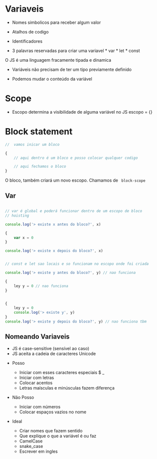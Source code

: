 # Variaveis 

* Nomes simbolicos para receber algum valor 
* Atalhos de codigo 
* Identificadores 

* 3 palavras reservadas para criar uma variavel 
      * var 
      * let 
      * const 


O JS é uma linguagem fracamente tipada e dinamica 

- Variáveis não precisam de ter um tipo previamente definido 

- Podemos mudar o conteúdo da variável 

# Scope 

*  Escopo determina a visibilidade de alguma variável no JS escopo = {}

# Block statement 
```js 
//  vamos inicar um bloco 

{
    // aqui dentro é um bloco e posso colocar qualquer codigo 

    // aqui fechamos o bloco
}
```

O bloco, também criará um novo escopo. Chamamos de ` block-scope` 


## Var

```js 

// var é global e poderá funcionar dentro de um escopo de bloco 
// hoisting

console.log('> existe x antes do bloco?', x)

{
    var x = 0 
}

console.log('> existe x depois do bloco?', x)
```

```js

// const e let sao locais e so funcionam no escopo onde foi criada 

console.log('> existe y antes do bloco?', y) // nao funciona

{
    ley y = 0 // nao funciona 
}


{
    ley y = 0 
    console.log('> existe y', y)
}
console.log('> existe y depois do bloco?', y) // nao funciona tbm 
```
## Nomeando Variaveis 

* JS é case-sensitive (sensível ao caso)
* JS aceita a cadeia de caracteres Unicode 

- Posso
   * Iniciar com esses caracteres especiais $ _
   * Iniciar com letras 
   * Colocar acentos 
   * Letras maísculas e minúsculas fazem diferença 

- Não Posso 
   * Iniciar com números 
   * Colocar espaços vazios no nome 

- Ideal 
   * Criar nomes que fazem sentido 
   * Que explique o que a variável é ou faz 
   * CamelCase 
   * snake_case 
   * Escrever em ingles 

   